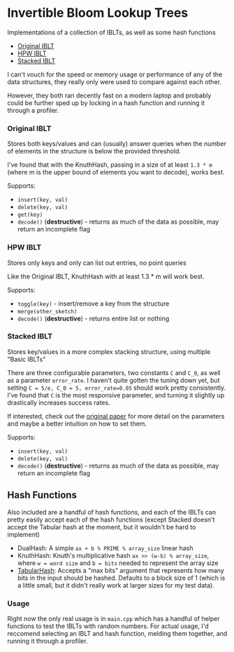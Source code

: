 #  Invertible Bloom Lookup Trees

Implementations of a collection of IBLTs, as well as some hash functions

- [Original IBLT](https://ieeexplore.ieee.org/document/6120248)
- [HPW IBLT](https://epubs.siam.org/doi/10.1137/1.9781611977585.ch21)
- [Stacked IBLT](https://drops.dagstuhl.de/entities/document/10.4230/LIPIcs.ESA.2024.54)

I can't vouch for the speed or memory usage or performance of any of the data structures, they really only were used to compare against each other.

However, they both ran decently fast on a modern laptop and probably could be further sped up by locking in a hash function and running it through a profiler.

### Original IBLT

Stores both keys/values and can (usually) answer queries when the number of elements in the structure is below the provided threshold.

I've found that with the KnuthHash, passing in a size of at least `1.3 * m` (where m is the upper bound of elements you want to decode), works best.

Supports: 
- `insert(key, val)`
- `delete(key, val)`
- `get(key)`
- `decode()` (**destructive**) - returns as much of the data as possible, may return an incomplete flag

### HPW IBLT

Stores only keys and only can list out entries, no point queries

Like the Original IBLT, KnuthHash with at least 1.3 * m will work best.

Supports:
- `toggle(key)` - insert/remove a key from the structure
- `merge(other_sketch)`
- `decode()` (**destructive**) - returns entire list or nothing

### Stacked IBLT

Stores key/values in a more complex stacking structure, using multiple "Basic IBLTs"

There are three configurable parameters, two constants `C` and `C_0`, as well as a parameter `error_rate`. I haven't quite gotten the tuning down yet, but setting `C = 5/e, C_0 = 5, error_rate=0.05` should work pretty consistently. I've found that `C` is the most responsive parameter, and turning it slightly up drastically increases success rates.

If interested, check out the [original paper](https://drops.dagstuhl.de/entities/document/10.4230/LIPIcs.ESA.2024.54) for more detail on the parameters and maybe a better intuition on how to set them.

Supports:
- `insert(key, val)`
- `delete(key, val)`
- `decode()` (**destructive**) - returns as much of the data as possible, may return an incomplete flag

## Hash Functions

Also included are a handful of hash functions, and each of the IBLTs can pretty easily accept each of the hash functions (except Stacked doesn't accept the Tabular hash at the moment, but it wouldn't be hard to implement)

- DualHash: A simple `ax + b % PRIME % array_size` linear hash
- KnuthHash: Knuth's multiplicative hash `ax >> (w-b) % array_size`, where `w = word size` and `b = bits` needed to represent the array size
- [TabularHash](https://en.wikipedia.org/wiki/Tabulation_hashing): Accepts a "max bits" argument that represents how many bits in the input should be hashed. Defaults to a block size of 1 (which is a little small, but it didn't really work at larger sizes for my test data).

### Usage

Right now the only real usage is in `main.cpp` which has a handful of helper functions to test the IBLTs with random numbers. For actual usage, I'd reccomend selecting an IBLT and hash function, melding them together, and running it through a profiler.  